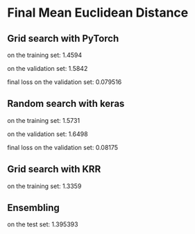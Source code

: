 # Final Mean Euclidean Distance #

## Grid search with PyTorch ##

on the training set: 1.4594

on the validation set: 1.5842

final loss on the validation set: 0.079516

## Random search with keras ##

on the training set: 1.5731

on the validation set: 1.6498

final loss on the validation set: 0.08175

## Grid search with KRR ##

on the training set: 1.3359

## Ensembling ##

on the test set: 1.395393
